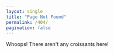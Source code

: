 ```yaml
---
layout: single
title: "Page Not Found"
permalink: /404/
pagination: false
---
```

Whoops! There aren't any croissants here!